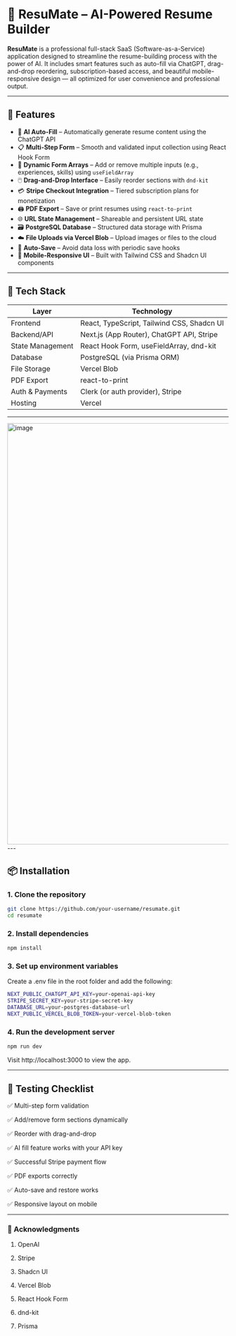 # 📄 ResuMate – AI-Powered Resume Builder

**ResuMate** is a professional full-stack SaaS (Software-as-a-Service) application designed to streamline the resume-building process with the power of AI. It includes smart features such as auto-fill via ChatGPT, drag-and-drop reordering, subscription-based access, and beautiful mobile-responsive design — all optimized for user convenience and professional output.

---

## 🚀 Features

- 🧠 **AI Auto-Fill** – Automatically generate resume content using the ChatGPT API
- 📋 **Multi-Step Form** – Smooth and validated input collection using React Hook Form
- 🔁 **Dynamic Form Arrays** – Add or remove multiple inputs (e.g., experiences, skills) using `useFieldArray`
- 🖱️ **Drag-and-Drop Interface** – Easily reorder sections with `dnd-kit`
- 💳 **Stripe Checkout Integration** – Tiered subscription plans for monetization
- 🖨️ **PDF Export** – Save or print resumes using `react-to-print`
- 🌐 **URL State Management** – Shareable and persistent URL state
- 🗃️ **PostgreSQL Database** – Structured data storage with Prisma
- ☁️ **File Uploads via Vercel Blob** – Upload images or files to the cloud
- 💾 **Auto-Save** – Avoid data loss with periodic save hooks
- 🎨 **Mobile-Responsive UI** – Built with Tailwind CSS and Shadcn UI components

---

## 🧰 Tech Stack

| Layer            | Technology                          |
|------------------|--------------------------------------|
| Frontend         | React, TypeScript, Tailwind CSS, Shadcn UI |
| Backend/API      | Next.js (App Router), ChatGPT API, Stripe |
| State Management | React Hook Form, useFieldArray, dnd-kit |
| Database         | PostgreSQL (via Prisma ORM)         |
| File Storage     | Vercel Blob                          |
| PDF Export       | react-to-print                       |
| Auth & Payments  | Clerk (or auth provider), Stripe     |
| Hosting          | Vercel                               |

---
<img width="959" alt="image" src="https://github.com/user-attachments/assets/d82b53f4-ade1-48d5-8287-ba066b91b282" />
---

## 📦 Installation

### 1. Clone the repository

```bash
git clone https://github.com/your-username/resumate.git
cd resumate
```
### 2. Install dependencies

```bash
npm install
```

### 3. Set up environment variables
Create a .env file in the root folder and add the following:

```bash
NEXT_PUBLIC_CHATGPT_API_KEY=your-openai-api-key
STRIPE_SECRET_KEY=your-stripe-secret-key
DATABASE_URL=your-postgres-database-url
NEXT_PUBLIC_VERCEL_BLOB_TOKEN=your-vercel-blob-token
```

### 4. Run the development server

```bash
npm run dev
```
Visit http://localhost:3000 to view the app.

---

## 🧪 Testing Checklist
✅ Multi-step form validation

✅ Add/remove form sections dynamically

✅ Reorder with drag-and-drop

✅ AI fill feature works with your API key

✅ Successful Stripe payment flow

✅ PDF exports correctly

✅ Auto-save and restore works

✅ Responsive layout on mobile

---

### 🙌 Acknowledgments
1. OpenAI

2. Stripe

3. Shadcn UI

4. Vercel Blob

5. React Hook Form

6. dnd-kit

7. Prisma


